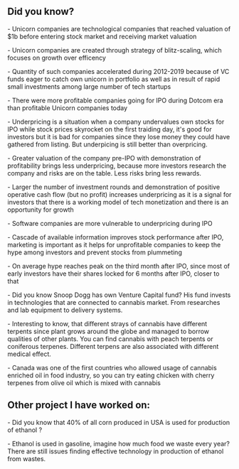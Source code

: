 ## Did you know?
<p>- Unicorn companies are technological companies that reached valuation of $1b before entering stock market and receiving market valuation <p>
<p>- Unicorn companies are created through strategy of blitz-scaling, which focuses on growth over efficency<p>
<p>- Quantity of such companies accelerated during 2012-2019 because of VC funds eager to catch own unicorn in portfolio as well as in result of rapid small investments among large number of tech startups<p>
<p>- There were more profitable companies going for IPO during Dotcom era than profitable Unicorn companies today<p>
<p>- Underpricing is a situation when a company undervalues own stocks for IPO while stock prices skyrocket on the first traiding day, it's good for investors but it is bad for companies since they lose money they could have gathered from listing. But underpicing is still better than overpricing. <p>
<p>- Greater valuation of the company pre-IPO with demonstration of profitability brings less underpricing, because more investors research the company and risks are on the table. Less risks bring less rewards. <p>
<p>- Larger the number of investment rounds and demonstration of positive operative cash flow (but no profit) increases underpricing as it is a signal for investors that there is a working model of tech monetization and there is an opportunity for growth<p>
<p>- Software companies are more vulnerable to underpricing during IPO<p>
<p>- Cascade of available information improves stock performance after IPO, marketing is important as it helps for unprofitable companies to keep the hype among investors and prevent stocks from plummeting<p>
<p>- On average hype reaches peak on the third month after IPO, since most of early investors have their shares locked for 6 months after IPO, closer to that  <p>
<p>- Did you know Snoop Dogg has own Venture Capital fund? His fund invests in technologies that are connected to cannabis market. From researches and lab equipment to delivery systems.<p>
<p>- Interesting to know, that different strays of cannabis have different terpents since plant grows around the globe and managed to borrow qualities of other plants. You can find cannabis with peach terpents or coniferous terpenes. Different terpens are also associated with different medical effect.<p>
<p>- Canada was one of the first countries who allowed usage of cannabis enriched oil in food industry, so you can try eating chicken with cherry terpenes from olive oil which is mixed with cannabis<p>
  
## Other project I have worked on:
<p>- Did you know that 40% of all corn produced in USA is used for production of ethanol ?<p>
<p>- Ethanol is used in gasoline, imagine how much food we waste every year? There are still issues finding effective technology in production of ethanol from wastes.<p>
